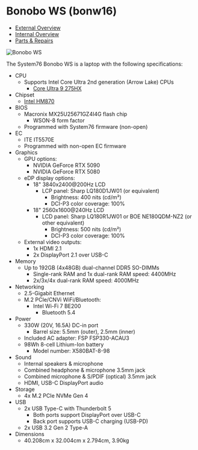 # Bonobo WS (bonw16)

- [External Overview](./external-overview.md)
- [Internal Overview](./internal-overview.md)
- [Parts & Repairs](./repairs.md)

![Bonobo WS](./img/bonw16.png)

The System76 Bonobo WS is a laptop with the following specifications:

- CPU
    - Supports Intel Core Ultra 2nd generation (Arrow Lake) CPUs
        - [Core Ultra 9 275HX](https://www.intel.com/content/www/us/en/products/sku/242293/intel-core-ultra-9-processor-275hx-36m-cache-up-to-5-40-ghz/specifications.html)
- Chipset
    - [Intel HM870](https://www.intel.com/content/www/us/en/products/sku/240123/intel-hm870-chipset/specifications.html)
- BIOS
    - Macronix MX25U25671GZ4I4G flash chip
        - WSON-8 form factor
    - Programmed with System76 firmware (non-open)
- EC
    - ITE IT5570E
    - Programmed with non-open EC firmware
- Graphics
    - GPU options:
        - NVIDIA GeForce RTX 5090
        - NVIDIA GeForce RTX 5080
    - eDP display options:
        - 18" 3840x2400@200Hz LCD
            - LCP panel: Sharp LQ180D1JW01 (or equivalent)
                - Brightness: 400 nits (cd/m²)
                - DCI-P3 color coverage: 100%
        - 18" 2560x1600@240Hz LCD
            - LCD panel: Sharp LQ180R1JW01 or BOE NE180QDM-NZ2 (or other equivalent)
                - Brightness: 500 nits (cd/m²)
                - DCI-P3 color coverage: 100%
    - External video outputs:
        - 1x HDMI 2.1
        - 2x DisplayPort 2.1 over USB-C
- Memory
    - Up to 192GB (4x48GB) dual-channel DDR5 SO-DIMMs
        - Single-rank RAM and 1x dual-rank RAM speed: 4400MHz
        - 2x/3x/4x dual-rank RAM speed: 4000MHz
- Networking
    - 2.5-Gigabit Ethernet
    - M.2 PCIe/CNVi WiFi/Bluetooth:
        - Intel Wi-Fi 7 BE200
            - Bluetooth 5.4
- Power
    - 330W (20V, 16.5A) DC-in port
        - Barrel size: 5.5mm (outer), 2.5mm (inner)
    - Included AC adapter: FSP FSP330-ACAU3
    - 98Wh 8-cell Lithium-Ion battery
        - Model number: X580BAT-8-98
- Sound
    - Internal speakers & microphone
    - Combined headphone & microphone 3.5mm jack
    - Combined microphone & S/PDIF (optical) 3.5mm jack
    - HDMI, USB-C DisplayPort audio
- Storage
    - 4x M.2 PCIe NVMe Gen 4
- USB
    - 2x USB Type-C with Thunderbolt 5
        - Both ports support DisplayPort over USB-C
        - Back port supports USB-C charging (USB-PD)
    - 2x USB 3.2 Gen 2 Type-A
- Dimensions
    - 40.208cm x 32.004cm x 2.794cm, 3.90kg
